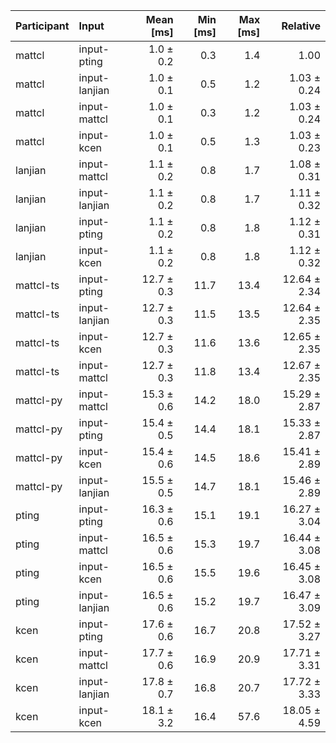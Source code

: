 | Participant | Input | Mean [ms] | Min [ms] | Max [ms] | Relative |
|:---|:---|---:|---:|---:|---:|
| mattcl | input-pting | 1.0 ± 0.2 | 0.3 | 1.4 | 1.00 |
| mattcl | input-lanjian | 1.0 ± 0.1 | 0.5 | 1.2 | 1.03 ± 0.24 |
| mattcl | input-mattcl | 1.0 ± 0.1 | 0.3 | 1.2 | 1.03 ± 0.24 |
| mattcl | input-kcen | 1.0 ± 0.1 | 0.5 | 1.3 | 1.03 ± 0.23 |
| lanjian | input-mattcl | 1.1 ± 0.2 | 0.8 | 1.7 | 1.08 ± 0.31 |
| lanjian | input-lanjian | 1.1 ± 0.2 | 0.8 | 1.7 | 1.11 ± 0.32 |
| lanjian | input-pting | 1.1 ± 0.2 | 0.8 | 1.8 | 1.12 ± 0.31 |
| lanjian | input-kcen | 1.1 ± 0.2 | 0.8 | 1.8 | 1.12 ± 0.32 |
| mattcl-ts | input-pting | 12.7 ± 0.3 | 11.7 | 13.4 | 12.64 ± 2.34 |
| mattcl-ts | input-lanjian | 12.7 ± 0.3 | 11.5 | 13.5 | 12.64 ± 2.35 |
| mattcl-ts | input-kcen | 12.7 ± 0.3 | 11.6 | 13.6 | 12.65 ± 2.35 |
| mattcl-ts | input-mattcl | 12.7 ± 0.3 | 11.8 | 13.4 | 12.67 ± 2.35 |
| mattcl-py | input-mattcl | 15.3 ± 0.6 | 14.2 | 18.0 | 15.29 ± 2.87 |
| mattcl-py | input-pting | 15.4 ± 0.5 | 14.4 | 18.1 | 15.33 ± 2.87 |
| mattcl-py | input-kcen | 15.4 ± 0.6 | 14.5 | 18.6 | 15.41 ± 2.89 |
| mattcl-py | input-lanjian | 15.5 ± 0.5 | 14.7 | 18.1 | 15.46 ± 2.89 |
| pting | input-pting | 16.3 ± 0.6 | 15.1 | 19.1 | 16.27 ± 3.04 |
| pting | input-mattcl | 16.5 ± 0.6 | 15.3 | 19.7 | 16.44 ± 3.08 |
| pting | input-kcen | 16.5 ± 0.6 | 15.5 | 19.6 | 16.45 ± 3.08 |
| pting | input-lanjian | 16.5 ± 0.6 | 15.2 | 19.7 | 16.47 ± 3.09 |
| kcen | input-pting | 17.6 ± 0.6 | 16.7 | 20.8 | 17.52 ± 3.27 |
| kcen | input-mattcl | 17.7 ± 0.6 | 16.9 | 20.9 | 17.71 ± 3.31 |
| kcen | input-lanjian | 17.8 ± 0.7 | 16.8 | 20.7 | 17.72 ± 3.33 |
| kcen | input-kcen | 18.1 ± 3.2 | 16.4 | 57.6 | 18.05 ± 4.59 |
